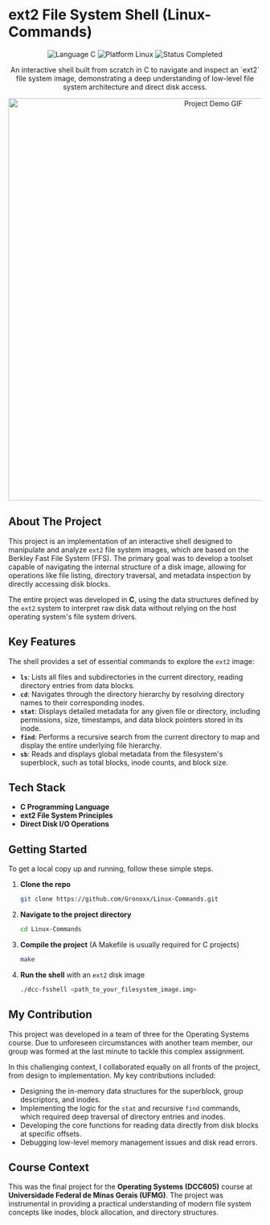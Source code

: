 # ext2 File System Shell (Linux-Commands)

<p align="center">
  <img src="https://img.shields.io/badge/Language-C-blue.svg" alt="Language C">
  <img src="https://img.shields.io/badge/Platform-Linux-lightgrey.svg" alt="Platform Linux">
  <img src="https://img.shields.io/badge/Status-Completed-green.svg" alt="Status Completed">
</p>

<p align="center">
  An interactive shell built from scratch in C to navigate and inspect an `ext2` file system image, demonstrating a deep understanding of low-level file system architecture and direct disk access.
</p>

<p align="center">
  <img src="https://i.imgur.com/REPLACE_THIS_WITH_YOUR_GIF_URL.gif" alt="Project Demo GIF" width="800"/>
</p>

## About The Project

This project is an implementation of an interactive shell designed to manipulate and analyze `ext2` file system images, which are based on the Berkley Fast File System (FFS). The primary goal was to develop a toolset capable of navigating the internal structure of a disk image, allowing for operations like file listing, directory traversal, and metadata inspection by directly accessing disk blocks.

The entire project was developed in **C**, using the data structures defined by the `ext2` system to interpret raw disk data without relying on the host operating system's file system drivers.

## Key Features

The shell provides a set of essential commands to explore the `ext2` image:

* **`ls`**: Lists all files and subdirectories in the current directory, reading directory entries from data blocks.
* **`cd`**: Navigates through the directory hierarchy by resolving directory names to their corresponding inodes.
* **`stat`**: Displays detailed metadata for any given file or directory, including permissions, size, timestamps, and data block pointers stored in its inode.
* **`find`**: Performs a recursive search from the current directory to map and display the entire underlying file hierarchy.
* **`sb`**: Reads and displays global metadata from the filesystem's superblock, such as total blocks, inode counts, and block size.

## Tech Stack

* **C Programming Language**
* **ext2 File System Principles**
* **Direct Disk I/O Operations**

## Getting Started

To get a local copy up and running, follow these simple steps.

1.  **Clone the repo**
    ```sh
    git clone https://github.com/Gronoxx/Linux-Commands.git
    ```
2.  **Navigate to the project directory**
    ```sh
    cd Linux-Commands
    ```
3.  **Compile the project** (A Makefile is usually required for C projects)
    ```sh
    make
    ```
4.  **Run the shell** with an `ext2` disk image
    ```sh
    ./dcc-fsshell <path_to_your_filesystem_image.img>
    ```

## My Contribution

This project was developed in a team of three for the Operating Systems course. Due to unforeseen circumstances with another team member, our group was formed at the last minute to tackle this complex assignment.

In this challenging context, I collaborated equally on all fronts of the project, from design to implementation. My key contributions included:

* Designing the in-memory data structures for the superblock, group descriptors, and inodes.
* Implementing the logic for the `stat` and recursive `find` commands, which required deep traversal of directory entries and inodes.
* Developing the core functions for reading data directly from disk blocks at specific offsets.
* Debugging low-level memory management issues and disk read errors.

## Course Context

This was the final project for the **Operating Systems (DCC605)** course at **Universidade Federal de Minas Gerais (UFMG)**. The project was instrumental in providing a practical understanding of modern file system concepts like inodes, block allocation, and directory structures.
